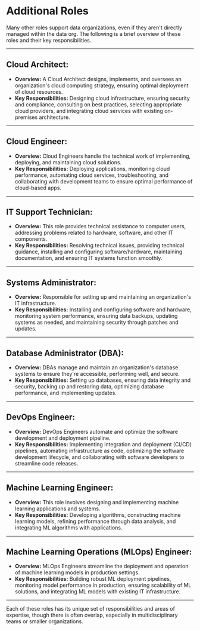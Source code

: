 # Additional Roles 

Many other roles support data organizations, even if they aren't directly managed within the data org. The following is a brief overview of these roles and their key responsibilities.

---

## Cloud Architect:
* **Overview:** A Cloud Architect designs, implements, and oversees an organization's cloud computing strategy, ensuring optimal deployment of cloud resources.
* **Key Responsibilities:** Designing cloud infrastructure, ensuring security and compliance, consulting on best practices, selecting appropriate cloud providers, and integrating cloud services with existing on-premises architecture.

---

## Cloud Engineer:
* **Overview:** Cloud Engineers handle the technical work of implementing, deploying, and maintaining cloud solutions.
* **Key Responsibilities:** Deploying applications, monitoring cloud performance, automating cloud services, troubleshooting, and collaborating with development teams to ensure optimal performance of cloud-based apps.

---

## IT Support Technician:
* **Overview:** This role provides technical assistance to computer users, addressing problems related to hardware, software, and other IT components.
* **Key Responsibilities:** Resolving technical issues, providing technical guidance, installing and configuring software/hardware, maintaining documentation, and ensuring IT systems function smoothly.

---

## Systems Administrator:
* **Overview:** Responsible for setting up and maintaining an organization's IT infrastructure.
* **Key Responsibilities:** Installing and configuring software and hardware, monitoring system performance, ensuring data backups, updating systems as needed, and maintaining security through patches and updates.

---

## Database Administrator (DBA):
* **Overview:** DBAs manage and maintain an organization's database systems to ensure they're accessible, performing well, and secure.
* **Key Responsibilities:** Setting up databases, ensuring data integrity and security, backing up and restoring data, optimizing database performance, and implementing updates.

---

## DevOps Engineer:
* **Overview:** DevOps Engineers automate and optimize the software development and deployment pipeline.
* **Key Responsibilities:** Implementing integration and deployment (CI/CD) pipelines, automating infrastructure as code, optimizing the software development lifecycle, and collaborating with software developers to streamline code releases.

---

## Machine Learning Engineer:
* **Overview:** This role involves designing and implementing machine learning applications and systems.
* **Key Responsibilities:** Developing algorithms, constructing machine learning models, refining performance through data analysis, and integrating ML algorithms with applications.

---

## Machine Learning Operations (MLOps) Engineer:
* **Overview:** MLOps Engineers streamline the deployment and operation of machine learning models in production settings.
* **Key Responsibilities:** Building robust ML deployment pipelines, monitoring model performance in production, ensuring scalability of ML solutions, and integrating ML models with existing IT infrastructure.

---

Each of these roles has its unique set of responsibilities and areas of expertise, though there is often overlap, especially in multidisciplinary teams or smaller organizations.